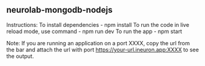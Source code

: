 ## neurolab-mongodb-nodejs
Instructions: To install dependencies - npm install To run the code in live reload mode, use command - npm run dev To run the app - npm start

Note: If you are running an application on a port XXXX, copy the url from the bar and attach the url with port https://your-url.ineuron.app:XXXX to see the output.